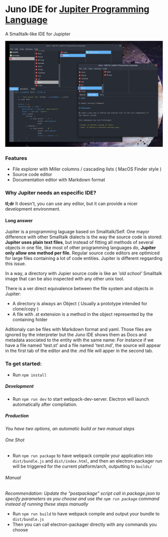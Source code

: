 # Juno IDE for [Jupiter Programming Language](https://github.com/davidarias/Jupiter)

A Smalltalk-like IDE for Jupipter

![screenshot](https://raw.githubusercontent.com/davidarias/juno/master/Screenshot.png)

### Features

- File explorer with Miller columns / cascading lists ( MacOS Finder style )
- Source code editor
- Documentation editor with Markdown format

### Why Jupiter needs an especific IDE?

**tl;dr** It doesn't, you can use any editor, but it can provide a nicer development environment.

#### Long answer

Jupiter is a programming laguage based on Smalltalk/Self. One mayor difference with other
Smalltalk dialects is the way the source code is stored: **Jupiter uses plain text files**, but
instead of fitting all methods of several objects in one file, like most of other programming
languages do, **Jupiter only allow one method per file.** Regular source code editors
are optimiced for large files containing a lot of code entities. Jupiter is different
regqarding this issue.

In a way, a directory with Jupier source code is like an *'old school'* Smalltalk image that can
be also inspected with any other unix tool.

There is a ver direct equivalence between the file system and objects in Jupiter:
- A directory is always an Object ( Usually a prototype intended for clone/copy )
- A file with .st extension is a method in the object represented by the containing folder

Aditionaly can be files with Markdown format and yaml. Those files are ignored by the interpreter
but the Juno IDE shows them as Docs and metadata asociated to the entity with the same name:
For instance if we have a file named 'test.st' and a file named 'test.md', the source will appear in the
first tab of the editor and the .md file will apper in the second tab.

### To get started:
* Run `npm install`

##### Development
* Run `npm run dev` to start webpack-dev-server. Electron will launch automatically after compilation.

##### Production
_You have two options, an automatic build or two manual steps_

###### One Shot
* Run `npm run package` to have webpack compile your application into `dist/bundle.js` and `dist/index.html`, and then an electron-packager run will be triggered for the current platform/arch, outputting to `builds/`

###### Manual
_Recommendation: Update the "postpackage" script call in package.json to specify parameters as you choose and use the `npm run package` command instead of running these steps manually_
* Run `npm run build` to have webpack compile and output your bundle to `dist/bundle.js`
* Then you can call electron-packager directly with any commands you choose
